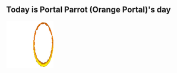 <h2>Today is Portal Parrot (Orange Portal)'s day</h2><img src="https://raw.githubusercontent.com/jmhobbs/cultofthepartyparrot.com/master/parrots/hd/portalorangeparrot.gif" />